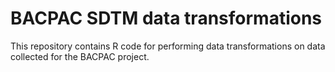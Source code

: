 # BACPAC SDTM data transformations

This repository contains R code for performing data transformations on data collected for the BACPAC project. 
